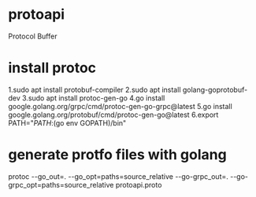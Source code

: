 # protoapi
Protocol Buffer

# install protoc
1.sudo apt install protobuf-compiler
2.sudo apt install golang-goprotobuf-dev
3.sudo apt install protoc-gen-go
4.go install google.golang.org/grpc/cmd/protoc-gen-go-grpc@latest
5.go install google.golang.org/protobuf/cmd/protoc-gen-go@latest
6.export PATH="$PATH:$(go env GOPATH)/bin"

# generate protfo files with golang
protoc --go_out=. --go_opt=paths=source_relative --go-grpc_out=. --go-grpc_opt=paths=source_relative protoapi.proto